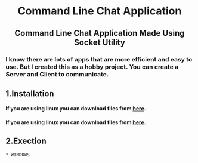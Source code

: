 
# <p align="center"> Command Line Chat Application </p>
 
## <p align="center"> Command Line Chat Application Made Using Socket Utility </p>

### I know there are lots of apps that are more efficient and easy to use. But I created this as a hobby project. You can create a Server and Client to communicate.

## 1.Installation

#### If you are using linux you can download files from [here](https://github.com/heshanthenura/cliChat-releases/tree/main/Linux).
#### If you are using linux you can download files from [here](https://github.com/heshanthenura/cliChat-releases/tree/main/Windows).

## 2.Exection
    * WINDOWS 
